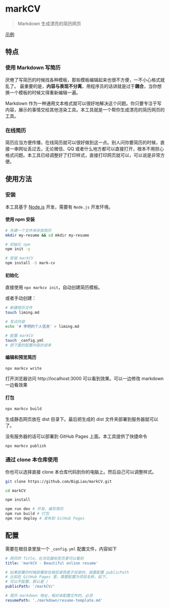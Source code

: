 # markCV
> Markdown 生成漂亮的简历网页

[示例](https://bigliao.github.io/markCV/)

## 特点

### 使用 Markdown 写简历

厌倦了写简历的时候找各种模板，那些模板编辑起来也很不方便，一不小心格式就乱了。
最重要的是，**内容与表现不分离**，用程序员的话讲就是过于**耦合**，当你想换一个模板的时候又得重新编辑一遍。

Markdown 作为一种通用文本格式就可以很好地解决这个问题。你只要专注于写内容，展示的事情交给其他渲染工具。本工具就是一个帮你生成漂亮的简历网页的工具。

### 在线简历

简历应当方便传播，在线简历就可以很好做到这一点。别人问你要简历的时候，直接一串网址丢过去，无论微信、QQ 或者什么地方都可以直接打开，根本不用担心格式问题。本工具已经调整好了打印样式，直接打印网页就可以，可以说是非常方便。

## 使用方法

### 安装
本工具基于 [Node.js](https://nodejs.org) 开发，需要有 `Node.js` 开发环境。

#### 使用 npm 安装
```bash
# 先建一个文件夹存放简历
mkdir my-resume && cd mkdir my-resume

# 初始化 npm
npm init -y

# 安装 markCV
npm install -S mark-cv

```
#### 初始化
直接使用 `npx markcv init`，自动创建简历模板。

或者手动创建：
```bash
# 新建简历文件
touch liming.md

# 写点内容
echo '# 李明的个人信息' > liming.md

# 配置 markCV 
touch _config.yml
# 把下面的配置内容抄进来
```

#### 编辑和预览简历
```bash
npx markcv write
```
打开浏览器访问 http://localhost:3000 可以看到效果。可以一边修改 markdown 一边看效果

#### 打包
```bash
npx markcv build
```
生成静态网页放在 dist 目录下。最后把生成的 dist 文件夹部署到服务器就可以了。

没有服务器的话可以部署到 GitHub Pages 上面。本工具提供了快捷命令
```bash
npx markcv publish
```

### 通过 clone 本仓库使用

你也可以选择直接 clone 本仓库代码到你的电脑上。然后自己可以调整样式。
```bash
git clone https://github.com/BigLiao/markCV.git

cd markCV

npm install

npm run dev # 开发、编写简历
npm run build # 打包
npm run deploy # 发布到 GitHub Pages

```

## 配置
需要在根目录里放一个 `_config.yml` 配置文件，内容如下
```yml
# 网页的 Title，在浏览器标签页里可以看到
title: 'markCV - Beautiful online resume' 

# 如果部署的时候部署放在根目录而是子目录的，就要配置 publicPath
# 比如在 GitHub Pages 里，需要配置为项目名称，如下。
# 可以不配置，默认是 / 
publicPath: '/markCV/'

# 简历 markdown 地址，相对本配置文件的。必须
resumePath: './markdown/resume-template.md'
```
